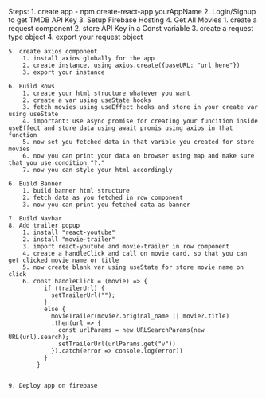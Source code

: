 Steps: 
	1. create app - npm create-react-app yourAppName
	2. Login/Signup to get TMDB API Key
	3. Setup Firebase Hosting
	4. Get All Movies
		1. create a request component
		2. store API Key in a Const variable
		3. create a request type object
		4. export your request object

	5. create axios component
		1. install axios globally for the app
		2. create instance, using axios.create({baseURL: "url here"})
		3. export your instance

	6. Build Rows
		1. create your html structure whatever you want
		2. create a var using useState hooks
		3. fetch movies using useEffect hooks and store in your create var using useState
		4. important: use async promise for creating your funcition inside useEffect and store data using await promis using axios in that function
		5. now set you fetched data in that varible you created for store movies
		6. now you can print your data on browser using map and make sure that you use condition "?."
		7. now you can style your html accordingly

	6. Build Banner
		1. build banner html structure
		2. fetch data as you fetched in row component
		3. now you can print you fetched data as banner 

	7. Build Navbar
	8. Add trailer popup
		1. install "react-youtube"
		2. install "movie-trailer"
		3. import react-youtube and movie-trailer in row component
		4. create a handleClick and call on movie card, so that you can get clicked movie name or title
		5. now create blank var using useState for store movie name on click
		6. const handleClick = (movie) => {
			  if (trailerUrl) {
			    setTrailerUrl("");
			  }
			  else {
			    movieTrailer(movie?.original_name || movie?.title)
			    .then(url => {
			      const urlParams = new URLSearchParams(new URL(url).search);
			      setTrailerUrl(urlParams.get("v"))
			    }).catch(error => console.log(error)) 
			  }
			}


	9. Deploy app on firebase
